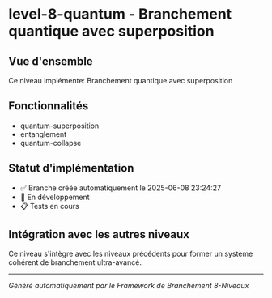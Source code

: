 # level-8-quantum - Branchement quantique avec superposition

## Vue d'ensemble
Ce niveau implémente: Branchement quantique avec superposition

## Fonctionnalités

- quantum-superposition
- entanglement
- quantum-collapse


## Statut d'implémentation
- ✅ Branche créée automatiquement le 2025-06-08 23:24:27
- 🔧 En développement
- 📋 Tests en cours

## Intégration avec les autres niveaux
Ce niveau s'intègre avec les niveaux précédents pour former un système cohérent de branchement ultra-avancé.

---
*Généré automatiquement par le Framework de Branchement 8-Niveaux*
